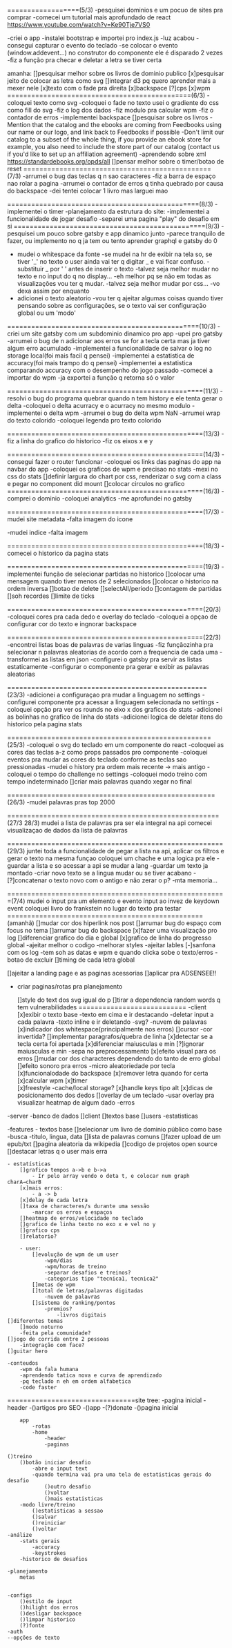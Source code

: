 ==================(5/3)
-pesquisei dominios e um pocuo de sites pra comprar
-comecei um tutorial mais aprofundado de react
https://www.youtube.com/watch?v=Ke90Tje7VS0

-criei o app
-instalei bootstrap e importei pro index.js
-luz acabou
-consegui capturar o evento do teclado
    -se colocar o evento (window.addevent...) no construtor do componente ele é disparado 2 vezes
-fiz a função pra checar e deletar a letra se tiver certa


amanha:
[]pesquisar melhor sobre os livros de dominio publico
[x]pesquisar jeito de colocar as letra como svg
[]integrar d3 pq quero aprender mais a mexer nele
[x]texto com o fade pra direita
[x]backspace
[?]cps
[x]wpm
==============================================(6/3)
-coloquei texto como svg
-coloquei o fade no texto
    usei o gradiente do css como fill do svg
-fiz o log dos dados
-fiz modulo pra calcular wpm
-fiz o contador de erros
-implementei backspace
[]pesquisar sobre os livros
    -Mention that the catalog and the ebooks are coming from Feedbooks using our name or our logo, and link back to Feedbooks if possible
    -Don't limit our catalog to a subset of the whole thing, if you provide an ebook store for example, you also need to include the store part of our catalog (contact us if you'd like to set up an affiliation agreement)
    -aprendendo sobre xml
    https://standardebooks.org/opds/all
[]pensar melhor sobre o timer/botao de reset
===============================================(7/3)
-arrumei o bug das teclas q n sao caracteres
-fiz a barra de espaço nao rolar a pagina
-arrumei o contador de erros q tinha quebrado por causa do backspace
-dei tentei colocar 1 livro mas larguei mao

================================================(8/3)
-implementei o timer
-planejamento da estrutura do site:
-implementei a funcionalidade de jogar desafio
-separei uma pagina "play" do desafio em si
================================================(9/3)
-pesquisei um pouco sobre gatsby e app dinamico junto
    -parece tranquilo de fazer, ou implemento no q ja tem ou tento aprender graphql e gatsby do 0
- mudei o whitespace da fonte
    -se mudei na hr de exibir na tela so, se tiver '_' no texto o user ainda vai ter q digitar _ e vai ficar confuso.
        -substituir _ por ' ' antes de inserir o texto
    -talvez seja melhor mudar no texto e no input do q no display...
        -eh melhor pq se não em todas as visualizações vou ter q mudar.
    -talvez seja melhor mudar por css...
        -vo dexa assim por enquanto
- adicionei o texto aleatorio
    -vou ter q ajeitar algumas coisas quando tiver pensando sobre as configurações, se o texto vai ser configuração global ou um 'modo'


================================================(10/3)
-criei um site gatsby com um subdominio dinamico pro app
-upei pro gatsby
-arrumei o bug de n adicionar aos erros se for a tecla certa mas ja tiver algum erro acumulado
-implementei a funcionalidade de salvar o log no storage local(foi mais facil q pensei)
-implementei a estatistica de accuracy(foi mais trampo do q pensei)
-implementei a estatistica comparando accuracy com o desempenho do jogo passado
    -comecei a importar do wpm
        -ja exportei a função q retorna só o valor
        
=================================================(11/3)
 -resolvi o bug do programa quebrar quando n tem history e ele tenta gerar o delta
 -coloquei o delta acurracy e o acurracy no mesmo modulo
 -implementei o delta wpm
 -arrumei o bug do delta wpm NaN
 -arrumei wrap do texto colorido
 -coloquei legenda pro texto colorido

=================================================(13/3)
-fiz a linha do grafico do historico
-fiz os eixos x e y

=================================================(14/3)
-consegui fazer o router funcionar
-coloquei os links das paginas do app na navbar do app
-coloquei os graficos de wpm e precisao no stats
-mexi no css do stats
[]definir largura do chart por css, renderizar o svg com a class e pegar no component did mount
[]colocar circulos no grafico
=================================================(16/3)
-comprei o dominio
-coloquei analytics
-me aprofundei no gatsby

=================================================(17/3)
-mudei site metadata
    -falta imagem do icone

-mudei indice
    -falta imagem

=================================================(18/3)
-comecei o historico da pagina stats

=================================================(19/3)
-implementei função de selecionar partidas no historico
    []colocar uma mensagem quando tiver menos de 2 selecionados
    []colocar o historico na ordem inversa
    []botao de delete
    []selectAll/periodo
    []contagem de partidas
    []soh recordes
    []limite de ticks

=================================================(20/3)
-coloquei cores pra cada dedo e overlay do teclado
-coloquei a opçao de configurar cor do texto e ingnorar backspace

=================================================(22/3)
-encontrei listas boas de palavras de varias linguas
-fiz funçãozinha pra selecionar n palavras aleatorias de acordo com a frequencia de cada uma
-transformei as listas em json
-configurei o gatsby pra servir as listas estaticamente
-configurar o componente pra gerar e exibir as palavras aleatorias

==================================================(23/3)
-adicionei a configuraçao pra mudar a linguagem no settings
-configurei componente pra acessar a linguagem selecionada no settings
-coloquei opção pra ver os rounds no eixo x dos graficos do stats
-adicionei as bolinhas no grafico de linha do stats
-adicionei logica de deletar itens do historico pela pagina stats

===================================================(25/3)
-coloquei o svg do teclado em um componente do react
-coloquei as cores das teclas a-z como props passados pro componente
-coloquei eventos pra mudar as cores do teclado conforme as teclas sao pressionadas
-mudei o history pra ordem mais recente -> mais antigo
-coloquei o tempo do challenge no settings
-coloquei modo treino com tempo indeterminado
    []criar mais palavras quando xegar no final

====================================================(26/3)
-mudei palavras pras top 2000

=====================================================(27/3 28/3)
mudei a lista de palavras pra ser ela integral na api
comecei visualizaçao de dados da lista de palavras

======================================================(29/3)
juntei toda a funcionalidade de pegar a lista na api, aplicar os filtros e gerar o texto na mesma funçao
coloquei um chache e uma logica pra ele
    -guardar a lista e so acessar a api se mudar a lang
    -guardar um texto ja montado
    -criar novo texto se a lingua mudar ou se tiver acabano
        -[?]concatenar o texto novo com o antigo e não zerar o p?
        -mta memoria...

=======================================================(7/4)
mudei o input pra um elemento e evento input ao invez de keydown event
coloquei livro do frankstein no lugar do texto pra testar
=================================================(amanhã)
[]mudar cor dos hiperlink nos post
[]arrumar bug do espaço com focus no tema
[]arrumar bug do backspace
[x]fazer uma visualização pro log
    []diferenciar grafico do dia e global
    [x]grafico de linha do progresso global
        -ajeitar melhor o codigo
        -melhorar styles
        -ajeitar lables
    [-]sanfona com os log
        -tem soh as datas e wpm e quando clicka sobe o texto/erros
        -botao de excluir
[]timing de cada letra global



[]ajeitar a landing page e as paginas acessorias
[]aplicar pra ADSENSEE!!
- criar paginas/rotas pra planejamento

    []style do text dos svg igual do p
[]tirar a dependencia random words q tem vulnerabilidades
===========================
-client 
    [x]exibir o texto base
        -texto em cima e ir destacando 
            -deletar input a cada palavra
        -texto inline e ir deletando
        -svg?
        -nuvem de palavras
        [x]indicador dos whitespace(principalmente nos erros)
        []cursor
            -cor invertida?
        []implementar paragrafos/quebra de linha
    [x]detectar se a tecla certa foi apertada
        [x]diferenciar maiusculas e min
        [?]ignorar maiusculas e min
            -sepa no preprocessamento
        [x]efeito visual para os erros
            []mudar cor dos characteres dependendo do tanto de erro global
        []efeito sonoro pra erros
            -micro aleatoriedade por tecla
        [x]funcionalodade do backspace
    [x]remover letra quando for certa
    [x]calcular wpm
        [x]timer  
        [x]freestyle
        -cache/local storage?
    [x]handle keys tipo alt
    [x]dicas de posicionamento dos dedos
    []overlay de um teclado
        -usar overlay pra visualizar heatmap de algum dado
            -erros



-server
    -banco de dados
        []client
        []textos base
        []users
            -estatisticas


-features
    - textos base
        []selecionar um livro de dominio público como base
            -busca
                -titulo, lingua, data
        []lista de palavras comuns
        []fazer upload de um epub/txt
        []pagina aleatoria da wikipedia
        []codigo de projetos open source
        []destacar letras q o user mais erra

    - estatísticas
        []grafico tempos a->b e b->a
            - Ir pelo array vendo o deta t, e colocar num graph charA→charB
        [x]mais erros:
            - a -> b
        [x]delay de cada letra
        []taxa de characteres/s durante uma sessão
            -marcar os erros e espaços
        []heatmap de erros/velocidade no teclado
        []grafico de linha texto no exo x e vel no y
        []grafico cps
        []relatorio?
        
        - user:
            []evolução de wpm de um user
                -wpm/dias
                -wpm/horas de treino
                -separar desafios e treinos?
                -categorias tipo "tecnica1, tecnica2"
            []metas de wpm
            []total de letras/palavras digitadas
                -nuvem de palavras
            []sistema de ranking/pontos
                -premios?
                    -livros digitais
    []diferentes temas
        []modo noturno
        -feita pela comunidade?
    []jogo de corrida entre 2 pessoas
        -integração com face?
    []guitar hero

    -conteudos
        -wpm da fala humana
        -aprendendo tatica nova e curva de aprendizado
        -pq teclado n eh em ordem alfabetica
        -code faster


================================site tree:
-pagina inicial
    -header
        -()artigos pro SEO
        -()app
        -(?)donate
        -()pagina inicial

        app
            -rotas
            -home
                -header
                -paginas
    
    ()treino
        ()botão iniciar desafio
            -abre o input text
            -quando termina vai pra uma tela de estatisticas gerais do desafio
                ()outro desafio
                ()voltar
                ()mais estatisticas
        -modo livre/treino
            ()estatisticas a sessao
            ()salvar
            ()reiniciar
            ()voltar
    -análize
        -stats gerais
            -accuracy
            -keystrokes
        -historico de desafios
    
    -planejamento
        metas


    -configs
        ()estilo de input
        ()hilight dos erros
        ()desligar backspace
        ()limpar historico
        (?)fonte
    -auth
    --opções de texto
